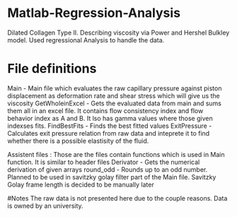 # Matlab-Regression-Analysis
Dilated Collagen Type II. Describing viscosity via Power and Hershel Bulkley model. Used regressional Analysis to handle the data.

# File definitions
Main - Main file which evaluates the raw capillary pressure against piston displacement as deformation rate and shear stress which will give us the viscosity
GetWholeinExcel - Gets the evaluated data from main and sums them all in an excel file. It contains flow consistency index and flow behavior index as A and B. It lso has gamma       values where those given indexses fits. 
FindBestFits - Finds the best fitted values
ExitPressure - Calculates exit pressure relation from raw data and inteprete it to find whether there is a possible elastisity of the fluid. 

Assistent files :
Those are the files contain functions which is used in Main function. It is similar to header files
Derivator - Gets the numerical derivation of given arrays
round_odd - Rounds up to an odd number. Planned to be used in savitzky golay filter part of the Main file. Savitzky Golay frame length is decided to be manually later

#Notes
The raw data is not presented here due to the couple reasons. Data is owned by an university.
